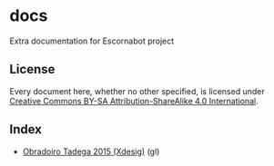 # docs

Extra documentation for Escornabot project

## License

Every document here, whether no other specified, is licensed under [Creative Commons BY-SA Attribution-ShareAlike 4.0 International][LIC01].

## Index

 * [Obradoiro Tadega 2015 (Xdesig)][TAD01] (gl)


[LIC01]: http://creativecommons.org/licenses/by-sa/4.0/
[TAD01]: ObradoiroTadega_Xdesig


